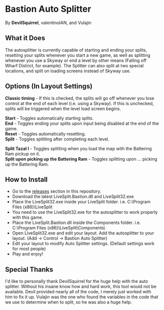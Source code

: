 # Bastion Auto Splitter
By **DevilSquirrel**, valentinoIAN, and Vulajin

## What it Does

The autosplitter is currently capable of starting and ending your splits, resetting your splits whenever you start a new game, as well as splitting whenever you use a Skyway or end a level by other means (Falling off Wharf District, for example). The Splitter can also split at two special locations, and split on loading screens instead of Skyway use. 

## Options (In Layout Settings)

**Classic timing** - If this is checked, the splits will go off whenever you lose control at the end of each level (i.e. using a Skyway). If this is unchecked, splits will be triggered when the level load screen begins.  

**Start** - Toggles automatically starting splits.  
**End** - Toggles ending your splits upon input being disabled at the end of the game.  
**Reset** - Toggles automatically resetting.  
**Split** - Toggles splitting after completing each level.  

**Split Tazal I** - Toggles splitting when you load the map with the Battering Ram pickup on it.  
**Split upon picking up the Battering Ram** - Toggles splitting upon ... picking up the Battering Ram.  


## How to Install

- Go to the [releases](https://github.com/Synthian/LiveSplit.Bastion/releases) section in this repository.
- Download the latest LiveSplit.Bastion.dll and LiveSplit32.exe
- Place the LiveSplit32.exe inside your LiveSplit folder. i.e. C:\Program Files (x86)\LiveSplit
- You need to use the LiveSplit32.exe for the autosplitter to work properly with this game.
- Place the LiveSplit.Bastion.dll inside the Components folder. i.e. C:\Program Files (x86)\LiveSplit\Components\
- Open LiveSplit32.exe and edit your layout. Add the autosplitter to your layout. (Add -> Control -> Bastion Auto Splitter)
- Edit your layout to modify Auto Splitter settings. (Default settings work for most people)
- Play and enjoy!

## Special Thanks

I'd like to personally thank DevilSquirrel for the huge help with the auto splitter. Without his insane know how and hard work, this tool would not be available. Devil provided nearly all of the code, I merely just worked with him to fix it up. Vulajin was the one who found the variables in the code that we use to determine when to split, so he was also a huge help.